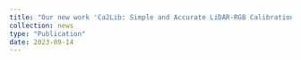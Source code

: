 ```yaml
---
title: "Our new work 'Ca2Lib: Simple and Accurate LiDAR-RGB Calibration using Small Common Markers' is available at arXiv"
collection: news
type: "Publication"
date: 2023-09-14
---
```

